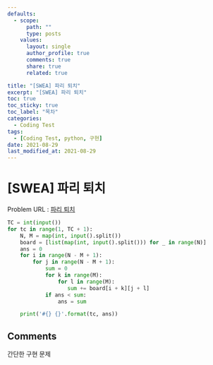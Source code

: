 ```yaml
---
defaults:
  - scope:
      path: ""
      type: posts
    values:
      layout: single
      author_profile: true
      comments: true
      share: true
      related: true

title: "[SWEA] 파리 퇴치"
excerpt: "[SWEA] 파리 퇴치"
toc: true
toc_sticky: true
toc_label: "목차"
categories:
  - Coding Test
tags:
  - [Coding Test, python, 구현]
date: 2021-08-29
last_modified_at: 2021-08-29
---
```

# [SWEA] 파리 퇴치

Problem URL : [파리 퇴치](https://swexpertacademy.com/main/code/problem/problemDetail.do?contestProbId=AV5PzOCKAigDFAUq)

```python
TC = int(input())
for tc in range(1, TC + 1):
    N, M = map(int, input().split())
    board = [list(map(int, input().split())) for _ in range(N)]
    ans = 0
    for i in range(N - M + 1):
        for j in range(N - M + 1):
            sum = 0
            for k in range(M):
                for l in range(M):
                   sum += board[i + k][j + l]
            if ans < sum:
                ans = sum

    print('#{} {}'.format(tc, ans))
```
## Comments
간단한 구현 문제
